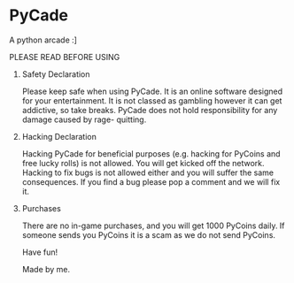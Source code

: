 # PyCade
A python arcade :]

PLEASE READ BEFORE USING

1. Safety Declaration

   Please keep safe when using PyCade. It is an online software designed for your entertainment. It is not classed as 
   gambling however it can get addictive, so take breaks. PyCade does not hold responsibility for any damage caused by rage- 
   quitting.

2. Hacking Declaration

   Hacking PyCade for beneficial purposes (e.g. hacking for PyCoins and free lucky rolls) is not allowed. You will get 
   kicked off the network. Hacking to fix bugs is not allowed either and you will suffer the same consequences. If you find 
   a bug please pop a comment and we will fix it.

3. Purchases

   There are no in-game purchases, and you will get 1000 PyCoins daily. If someone sends you PyCoins it is a scam as we do 
   not send PyCoins.

   Have fun!

   Made by me.
